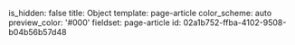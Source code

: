 is_hidden: false
title: Object
template: page-article
color_scheme: auto
preview_color: '#000'
fieldset: page-article
id: 02a1b752-ffba-4102-9508-b04b56b57d48

